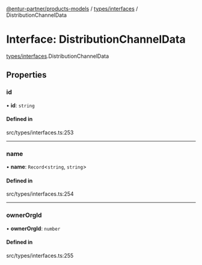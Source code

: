 [@entur-partner/products-models](../README.md) / [types/interfaces](../modules/types_interfaces.md) / DistributionChannelData

# Interface: DistributionChannelData

[types/interfaces](../modules/types_interfaces.md).DistributionChannelData

## Properties

### id

• **id**: `string`

#### Defined in

src/types/interfaces.ts:253

___

### name

• **name**: `Record`\<`string`, `string`\>

#### Defined in

src/types/interfaces.ts:254

___

### ownerOrgId

• **ownerOrgId**: `number`

#### Defined in

src/types/interfaces.ts:255
